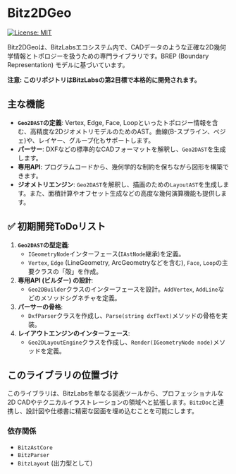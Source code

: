 # Bitz2DGeo

[![License: MIT](https://img.shields.io/badge/License-MIT-yellow.svg)](https://opensource.org/licenses/MIT)

Bitz2DGeoは、BitzLabsエコシステム内で、CADデータのような正確な2D幾何学情報とトポロジーを扱うための専門ライブラリです。BREP (Boundary Representation) モデルに基づいています。

**注意: このリポジトリはBitzLabsの第2目標で本格的に開発されます。**

## 主な機能

-   **`Geo2DAST`の定義**: Vertex, Edge, Face, Loopといったトポロジー情報を含む、高精度な2DジオメトリモデルのためのAST。曲線(B-スプライン、ベジェ)や、レイヤー、グループ化もサポートします。
-   **パーサー**: DXFなどの標準的なCADフォーマットを解釈し、`Geo2DAST`を生成します。
-   **専用API**: プログラムコードから、幾何学的な制約を保ちながら図形を構築できます。
-   **ジオメトリエンジン**: `Geo2DAST`を解釈し、描画のための`LayoutAST`を生成します。また、面積計算やオフセット生成などの高度な幾何演算機能も提供します。

## ✅ 初期開発ToDoリスト

1.  **`Geo2DAST`の型定義**:
    *   `IGeometryNode`インターフェース(`IAstNode`継承)を定義。
    *   `Vertex`, `Edge` (LineGeometry, ArcGeometryなどを含む), `Face`, `Loop`の主要クラスの「殻」を作成。
2.  **専用API (ビルダー) の設計**:
    *   `Geo2DBuilder`クラスのインターフェースを設計。`AddVertex`, `AddLine`などのメソッドシグネチャを定義。
3.  **パーサーの骨格**:
    *   `DxfParser`クラスを作成し、`Parse(string dxfText)`メソッドの骨格を実装。
4.  **レイアウトエンジンのインターフェース**:
    *   `Geo2DLayoutEngine`クラスを作成し、`Render(IGeometryNode node)`メソッドを定義。

## このライブラリの位置づけ

このライブラリは、BitzLabsを単なる図表ツールから、プロフェッショナルな2D CADやテクニカルイラストレーションの領域へと拡張します。`BitzDoc`と連携し、設計図や仕様書に精密な図面を埋め込むことを可能にします。

### 依存関係

-   `BitzAstCore`
-   `BitzParser`
-   `BitzLayout` (出力型として)
